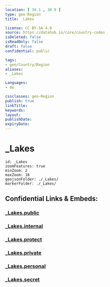 ```yaml
---
location: [ 38.1 , 30.9 ] 
type: geo-Region
title: _Lakes

license: CC BY-SA 4.0
source: https://datahub.io/core/country-codes
isDeleted: false
isReadOnly: false
draft: false
confidential: public

tags:
- geo/Country/Region
aliases:
- _Lakes

Languages:
- de

cssclasses: geo-Region
publish: true
linkTitle: 
keywords: 
layout: 
publishDate: 
expiryDate: 
---
```


# _Lakes

```leaflet
id: _Lakes
zoomFeatures: true 
minZoom: 2 
maxZoom: 18
geojsonFolder: ./_Lakes/
markerFolder: ./_Lakes/
```


## Confidential Links & Embeds: 

### [_Lakes.public](/_public/\Earth\Continent\Europe\Europe~East\Turkey\Provinces~Turkey\Isparta_Lakes.public.md) 

### [_Lakes.internal](/_internal/\Earth\Continent\Europe\Europe~East\Turkey\Provinces~Turkey\Isparta_Lakes.internal.md) 

### [_Lakes.protect](/_protect/\Earth\Continent\Europe\Europe~East\Turkey\Provinces~Turkey\Isparta_Lakes.protect.md) 

### [_Lakes.private](/_private/\Earth\Continent\Europe\Europe~East\Turkey\Provinces~Turkey\Isparta_Lakes.private.md) 

### [_Lakes.personal](/_personal/\Earth\Continent\Europe\Europe~East\Turkey\Provinces~Turkey\Isparta_Lakes.personal.md) 

### [_Lakes.secret](/_secret/\Earth\Continent\Europe\Europe~East\Turkey\Provinces~Turkey\Isparta_Lakes.secret.md)

